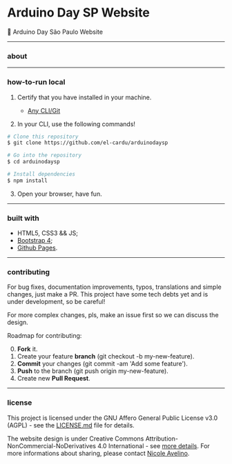 # Arduino Day SP Website

:pushpin: Arduino Day São Paulo Website 

---

### about 


---

### how-to-run local

1. Certify that you have installed in your machine.
	- [Any CLI/Git](https://git-for-windows.github.io/)

2. In your CLI, use the following commands!

```bash
# Clone this repository
$ git clone https://github.com/el-cardu/arduinodaysp

# Go into the repository
$ cd arduinodaysp

# Install dependencies
$ npm install

```

3. Open your browser, have fun.

---

### built with

- HTML5, CSS3 && JS;
- [Bootstrap 4](https://getbootstrap.com/);
- [Github Pages](https://pages.github.com/).

---

### contributing

For bug fixes, documentation improvements, typos, translations and simple changes, just make a PR. This project have some tech debts yet and is under development, so be careful! <br>

For more complex changes, pls, make an issue first so we can discuss the design. <br>

Roadmap for contributing: <br>

0. __Fork__ it.
1. Create your feature __branch__ (git checkout -b my-new-feature).
2. __Commit__ your changes (git commit -am 'Add some feature').
3. __Push__ to the branch (git push origin my-new-feature).
4. Create new __Pull Request__.

---

### license 

This project is licensed under the GNU Affero General Public License v3.0 (AGPL) - see the [LICENSE.md](https://github.com/fablablivresp/spmakerweekblob/master/LICENSE) file for details. <br>

The website design is under Creative Commons Attribution-NonCommercial-NoDerivatives 4.0 International - see [more details](https://creativecommons.org/licenses/by-nc-nd/4.0/legalcode). For more informations about sharing, please contact [Nicole Avelino](https://www.behance.net/NicoleAvelino).